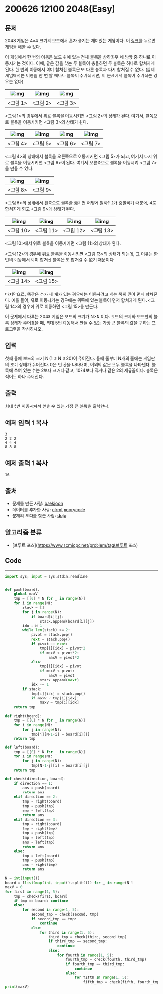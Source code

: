 # 200626 12100 2048(Easy)

## 문제

2048 게임은 4×4 크기의 보드에서 혼자 즐기는 재미있는 게임이다. 이 [링크](https://gabrielecirulli.github.io/2048/)를 누르면 게임을 해볼 수 있다.

이 게임에서 한 번의 이동은 보드 위에 있는 전체 블록을 상하좌우 네 방향 중 하나로 이동시키는 것이다. 이때, 같은 값을 갖는 두 블록이 충돌하면 두 블록은 하나로 합쳐지게 된다. 한 번의 이동에서 이미 합쳐진 블록은 또 다른 블록과 다시 합쳐질 수 없다. (실제 게임에서는 이동을 한 번 할 때마다 블록이 추가되지만, 이 문제에서 블록이 추가되는 경우는 없다)

| ![img](images/1.png) | ![img](images/2.png) | ![img](images/3.png) |
| -------------------- | -------------------- | -------------------- |
| <그림 1>             | <그림 2>             | <그림 3>             |

<그림 1>의 경우에서 위로 블록을 이동시키면 <그림 2>의 상태가 된다. 여기서, 왼쪽으로 블록을 이동시키면 <그림 3>의 상태가 된다.

| ![img](images/4.png) | ![img](images/5.png) | ![img](images/6.png) | ![img](images/7.png) |
| -------------------- | -------------------- | -------------------- | -------------------- |
| <그림 4>             | <그림 5>             | <그림 6>             | <그림 7>             |

<그림 4>의 상태에서 블록을 오른쪽으로 이동시키면 <그림 5>가 되고, 여기서 다시 위로 블록을 이동시키면 <그림 6>이 된다. 여기서 오른쪽으로 블록을 이동시켜 <그림 7>을 만들 수 있다.

| ![img](images/8.png) | ![img](images/10.png) |
| -------------------- | --------------------- |
| <그림 8>             | <그림 9>              |

<그림 8>의 상태에서 왼쪽으로 블록을 옮기면 어떻게 될까? 2가 충돌하기 때문에, 4로 합쳐지게 되고 <그림 9>의 상태가 된다.

| ![img](images/17.png) | ![img](images/18.png) | ![img](images/19.png) | ![img](images/20.png) |
| --------------------- | --------------------- | --------------------- | --------------------- |
| <그림 10>             | <그림 11>             | <그림 12>             | <그림 13>             |

<그림 10>에서 위로 블록을 이동시키면 <그림 11>의 상태가 된다. 

<그림 12>의 경우에 위로 블록을 이동시키면 <그림 13>의 상태가 되는데, 그 이유는 한 번의 이동에서 이미 합쳐진 블록은 또 합쳐질 수 없기 때문이다.

| ![img](images/21.png) | ![img](images/22.png) |
| --------------------- | --------------------- |
| <그림 14>             | <그림 15>             |

마지막으로, 똑같은 수가 세 개가 있는 경우에는 이동하려고 하는 쪽의 칸이 먼저 합쳐진다. 예를 들어, 위로 이동시키는 경우에는 위쪽에 있는 블록이 먼저 합쳐지게 된다. <그림 14>의 경우에 위로 이동하면 <그림 15>를 만든다.

이 문제에서 다루는 2048 게임은 보드의 크기가 N×N 이다. 보드의 크기와 보드판의 블록 상태가 주어졌을 때, 최대 5번 이동해서 만들 수 있는 가장 큰 블록의 값을 구하는 프로그램을 작성하시오.

## 입력

첫째 줄에 보드의 크기 N (1 ≤ N ≤ 20)이 주어진다. 둘째 줄부터 N개의 줄에는 게임판의 초기 상태가 주어진다. 0은 빈 칸을 나타내며, 이외의 값은 모두 블록을 나타낸다. 블록에 쓰여 있는 수는 2보다 크거나 같고, 1024보다 작거나 같은 2의 제곱꼴이다. 블록은 적어도 하나 주어진다.

## 출력

최대 5번 이동시켜서 얻을 수 있는 가장 큰 블록을 출력한다.

## 예제 입력 1 복사

```
3
2 2 2
4 4 4
8 8 8
```

## 예제 출력 1 복사

```
16
```

## 출처

- 문제를 만든 사람: [baekjoon](https://www.acmicpc.net/user/baekjoon)
- 데이터를 추가한 사람: [clrmt](https://www.acmicpc.net/user/clrmt) [noorycode](https://www.acmicpc.net/user/noorycode)
- 문제의 오타를 찾은 사람: [doju](https://www.acmicpc.net/user/doju)

## 알고리즘 분류

- [브루트 포스](https://www.acmicpc.net/problem/tag/브루트 포스)

## Code

---

```python
import sys; input = sys.stdin.readline


def push(board):
    global maxV
    tmp = [[0] * N for _ in range(N)]
    for i in range(N):
        stack = []
        for j in range(N):
            if board[i][j]:
                stack.append(board[i][j])
        idx = N-1
        while len(stack) >= 2:
            pivot = stack.pop()
            next = stack.pop()
            if pivot == next:
                tmp[i][idx] = pivot*2
                if maxV < pivot*2:
                    maxV = pivot*2
            else:
                tmp[i][idx] = pivot
                if maxV < pivot:
                    maxV = pivot
                stack.append(next)
            idx -= 1
        if stack:
            tmp[i][idx] = stack.pop()
            if maxV < tmp[i][idx]:
                maxV = tmp[i][idx]
    return tmp

def right(board):
    tmp = [[0] * N for _ in range(N)]
    for i in range(N):
        for j in range(N):
            tmp[j][N-1-i] = board[i][j]
    return tmp

def left(board):
    tmp = [[0] * N for _ in range(N)]
    for i in range(N):
        for j in range(N):
            tmp[N-1-j][i] = board[i][j]
    return tmp

def check(direction, board):
    if direction == 1:
        ans = push(board)
        return ans
    elif direction == 2:
        tmp = right(board)
        tmp = push(tmp)
        ans = left(tmp)
        return ans
    elif direction == 3:
        tmp = right(board)
        tmp = right(tmp)
        tmp = push(tmp)
        tmp = left(tmp)
        ans = left(tmp)
        return ans
    else:
        tmp = left(board)
        tmp = push(tmp)
        ans = right(tmp)
        return ans

N = int(input())
board = [list(map(int, input().split())) for _ in range(N)]
maxV = 0
for first in range(1, 5):
    tmp = check(first, board)
    if tmp == board: continue
    else:
        for second in range(1, 5):
            second_tmp = check(second, tmp)
            if second_tmp == tmp:
                continue
            else:
                for third in range(1, 5):
                    third_tmp = check(third, second_tmp)
                    if third_tmp == second_tmp:
                        continue
                    else:
                        for fourth in range(1, 5):
                            fourth_tmp = check(fourth, third_tmp)
                            if fourth_tmp == third_tmp:
                                continue
                            else:
                                for fifth in range(1, 5):
                                    fifth_tmp = check(fifth, fourth_tmp)
print(maxV)
```

